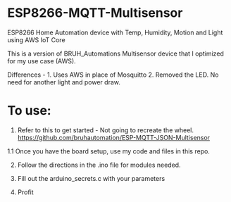 # ESP8266-MQTT-Multisensor
ESP8266 Home Automation device with Temp, Humidity, Motion and Light using AWS IoT Core

This is a version of BRUH_Automations Multisensor device that I optimized for my use case (AWS).

Differences - 1. Uses AWS in place of Mosquitto 2. Removed the LED. No need for another light and power draw.

# To use:
1. Refer to this to get started - Not going to recreate the wheel.
https://github.com/bruhautomation/ESP-MQTT-JSON-Multisensor

1.1 Once you have the board setup, use my code and files in this repo.

2. Follow the directions in the .ino file for modules needed.

3. Fill out the arduino_secrets.c with your parameters

4. Profit
